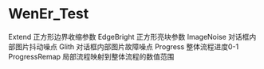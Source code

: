 # WenEr_Test
Extend 正方形边界收缩参数
EdgeBright 正方形亮块参数
ImageNoise 对话框内部图片抖动噪点
Glith 对话框内部图片故障噪点
Progress 整体流程进度0-1
ProgressRemap 局部流程映射到整体流程的数值范围
